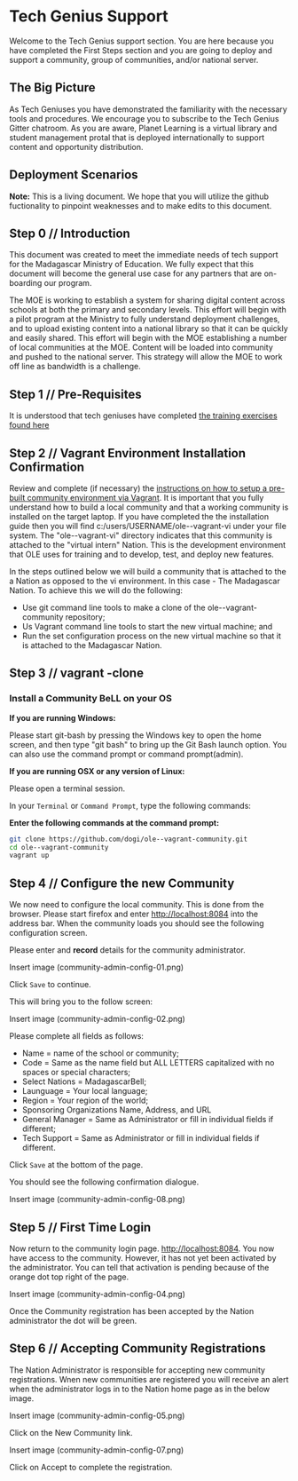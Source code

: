 # Tech Genius Support

Welcome to the Tech Genius support section. You are here because you have completed the First Steps section and you are going to deploy and support a community, group of communities, and/or national server.

## The Big Picture

As Tech Geniuses you have demonstrated the familiarity with the  necessary tools and procedures. We encourage you to subscribe to the Tech Genius Gitter chatroom. As you are aware, Planet Learning is a virtual library and student management protal that is deployed internationally to support content and opportunity distribution.

## Deployment Scenarios

**Note:** This is a living document. We hope that you will utilize the github fuctionality to pinpoint weaknesses and to make edits to this document.

## Step 0 // Introduction

This document was created to meet the immediate needs of tech support for the Madagascar Ministry of Education. We fully expect that this document will become the general use case for any partners that are on-boarding our program.

The MOE is working to establish a system for sharing digital content across schools at both the primary and secondary levels. This effort will begin with a pilot program at the Ministry to fully understand deployment challenges, and to upload existing content into a national library so that it can be quickly and easily shared. This effort will begin with the MOE establishing a number of local communities at the MOE. Content will be loaded into community and pushed to the national server. This strategy will allow the MOE to work off line as bandwidth is a challenge.

## Step 1 // Pre-Requisites

It is understood that tech geniuses have completed [the training exercises found here](firststeps.md)

## Step 2 // Vagrant Environment Installation Confirmation

Review and complete (if necessary) the [instructions on how to setup a pre-built community environment via Vagrant](vagrant.md). It is important that you fully understand how to build a local community and that a working community is installed on the target laptop. If you have completed the the installation guide then you will find c:/users/USERNAME/ole--vagrant-vi under your file system. The "ole--vagrant-vi" directory indicates that this community is attached to the "virtual intern" Nation. This is the development environment that OLE uses for training and to develop, test, and deploy new features.

In the steps outlined below we will build a community that is attached to the a Nation as opposed to the vi environment. In this case - The Madagascar Nation. To achieve this we will do the following:

* Use git command line tools to make a clone of the ole--vagrant-community repository;
* Us Vagrant command line tools to start the new virtual machine; and
* Run the set configuration process on the new virtual machine so that it is attached to the Madagascar Nation.

## Step 3 // vagrant -clone

### Install a Community BeLL on your OS

**If you are running Windows:**

Please start git-bash by pressing the Windows key to open the home screen, and then type "git bash" to bring up the Git Bash launch option. You can also use the command prompt or command prompt(admin).

**If you are running OSX or any version of Linux:**

Please open a terminal session.

In your `Terminal` or `Command Prompt`, type the following commands:

**Enter the following commands at the command prompt:**

```bash
git clone https://github.com/dogi/ole--vagrant-community.git
cd ole--vagrant-community
vagrant up
```

## Step 4 // Configure the new Community

We now need to configure the local community. This is done from the browser. Please start firefox and enter [http://localhost:8084](http://localhost:8084) into the address bar. When the community loads you should see the following configuration screen.

Please enter and **record** details for the community administrator.

Insert image (community-admin-config-01.png)

Click `Save` to continue.

This will bring you to the follow screen:

Insert image (community-admin-config-02.png)

Please complete all fields as follows:

* Name = name of the school or community;
* Code = Same as the name field but ALL LETTERS capitalized with no spaces or special characters;
* Select Nations = MadagascarBell;
* Launguage = Your local language;
* Region = Your region of the world;
* Sponsoring Organizations Name, Address, and URL
* General Manager = Same as Administrator or fill in individual fields if different;
* Tech Support = Same as Administrator or fill in individual fields if different.

Click `Save` at the bottom of the page.

You should see the following confirmation dialogue.

Insert image (community-admin-config-08.png)

## Step 5 // First Time Login

Now return to the community login page. [http://localhost:8084](http://localhost:8084). You now have access to the community. However, it has not yet been activated by the administrator. You can tell that activation is pending because of the orange dot top right of the page.

Insert image (community-admin-config-04.png)

Once the Community registration has been accepted by the Nation administrator the dot will be green.

## Step 6 // Accepting Community Registrations

The Nation Administrator is responsible for accepting new community registrations. Wnen new communities are registered you will receive an alert when the administrator logs in to the Nation home page as in the below image.

Insert image (community-admin-config-05.png)

Click on the New Community link.

Insert image (community-admin-config-07.png)

Click on Accept to complete the registration.
